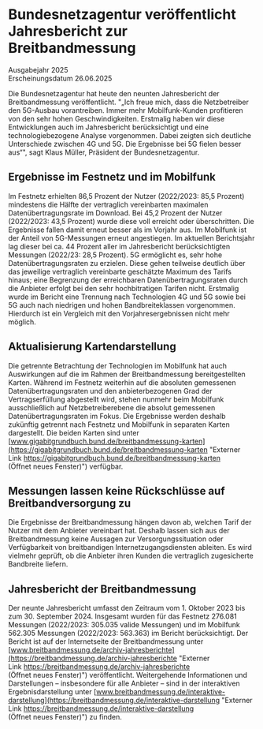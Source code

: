 

#  Bundesnetzagentur ver­öf­fent­licht Jah­res­be­richt zur Breitbandmessung 
Ausgabejahr 2025  
Erscheinungsdatum 26.06.2025  

Die Bundesnetzagentur hat heute den neunten Jahresbericht der Breitbandmessung veröffentlicht. 
"„Ich freue mich, dass die Netzbetreiber den 5G-Ausbau vorantreiben. Immer mehr Mobilfunk-Kunden profitieren von den sehr hohen Geschwindigkeiten. Erstmalig haben wir diese Entwicklungen auch im Jahresbericht berücksichtigt und eine technologiebezogene Analyse vorgenommen. Dabei zeigten sich deutliche Unterschiede zwischen 4G und 5G. Die Ergebnisse bei 5G fielen besser aus“", sagt Klaus Müller, Präsident der Bundesnetzagentur.
## Ergebnisse im Festnetz und im Mobilfunk
Im Festnetz erhielten 86,5 Prozent der Nutzer (2022/2023: 85,5 Prozent) mindestens die Hälfte der vertraglich vereinbarten maximalen Datenübertragungsrate im Download. Bei 45,2 Prozent der Nutzer (2022/2023: 43,5 Prozent) wurde diese voll erreicht oder überschritten. Die Ergebnisse fallen damit erneut besser als im Vorjahr aus. 
Im Mobilfunk ist der Anteil von 5G-Messungen erneut angestiegen. Im aktuellen Berichtsjahr lag dieser bei ca. 44 Prozent aller im Jahresbericht berücksichtigten Messungen (2022/23: 28,5 Prozent). 5G ermöglicht es, sehr hohe Datenübertragungsraten zu erzielen. Diese gehen teilweise deutlich über das jeweilige vertraglich vereinbarte geschätzte Maximum des Tarifs hinaus; eine Begrenzung der erreichbaren Datenübertragungsraten durch die Anbieter erfolgt bei den sehr hochbitratigen Tarifen nicht.
Erstmalig wurde im Bericht eine Trennung nach Technologien 4G und 5G sowie bei 5G auch nach niedrigen und hohen Bandbreiteklassen vorgenommen. Hierdurch ist ein Vergleich mit den Vorjahresergebnissen nicht mehr möglich. 
## Aktualisierung Kartendarstellung
Die getrennte Betrachtung der Technologien im Mobilfunk hat auch Auswirkungen auf die im Rahmen der Breitbandmessung bereitgestellten Karten. Während im Festnetz weiterhin auf die absoluten gemessenen Datenübertragungsraten und den anbieterbezogenen Grad der Vertragserfüllung abgestellt wird, stehen nunmehr beim Mobilfunk ausschließlich auf Netzbetreiberebene die absolut gemessenen Datenübertragungsraten im Fokus. Die Ergebnisse werden deshalb zukünftig getrennt nach Festnetz und Mobilfunk in separaten Karten dargestellt.
Die beiden Karten sind unter [www.gigabitgrundbuch.bund.de/breitbandmessung-karten](https://gigabitgrundbuch.bund.de/breitbandmessung-karten "Externer Link https://gigabitgrundbuch.bund.de/breitbandmessung-karten \(Öffnet neues Fenster\)") verfügbar.
## Messungen lassen keine Rückschlüsse auf Breitbandversorgung zu
Die Ergebnisse der Breitbandmessung hängen davon ab, welchen Tarif der Nutzer mit dem Anbieter vereinbart hat. Deshalb lassen sich aus der Breitbandmessung keine Aussagen zur Versorgungssituation oder Verfügbarkeit von breitbandigen Internetzugangsdiensten ableiten. Es wird vielmehr geprüft, ob die Anbieter ihren Kunden die vertraglich zugesicherte Bandbreite liefern.
## Jahresbericht der Breitbandmessung
Der neunte Jahresbericht umfasst den Zeitraum vom 1. Oktober 2023 bis zum 30. September 2024. Insgesamt wurden für das Festnetz 276.081 Messungen (2022/2023: 305.035 valide Messungen) und im Mobilfunk 562.305 Messungen (2022/2023: 563.363) im Bericht berücksichtigt.
Der Bericht ist auf der Internetseite der Breitbandmessung unter [www.breitbandmessung.de/archiv-jahresberichte](https://breitbandmessung.de/archiv-jahresberichte "Externer Link https://breitbandmessung.de/archiv-jahresberichte \(Öffnet neues Fenster\)") veröffentlicht. 
Weitergehende Informationen und Darstellungen – insbesondere für alle Anbieter – sind in der interaktiven Ergebnisdarstellung unter [www.breitbandmessung.de/interaktive-darstellung](https://breitbandmessung.de/interaktive-darstellung "Externer Link https://breitbandmessung.de/interaktive-darstellung \(Öffnet neues Fenster\)") zu finden.